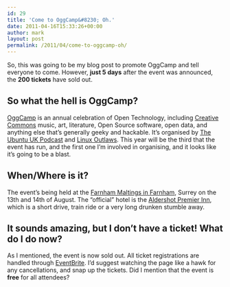 ```yaml
---
id: 29
title: 'Come to OggCamp&#8230; Oh.'
date: 2011-04-16T15:33:26+00:00
author: mark
layout: post
permalink: /2011/04/come-to-oggcamp-oh/
---
```

So, this was going to be my blog post to promote OggCamp and tell everyone to come. However, **just 5 days** after the event was announced, the **200 tickets** have sold out.

## So what the hell is OggCamp?

[OggCamp](http://oggcamp.org) is an annual celebration of Open Technology, including [Creative Commons](http://creativecommons.org) music, art, literature, Open Source software, open data, and anything else that&#8217;s generally geeky and hackable. It&#8217;s organised by [The Ubuntu UK Podcast](http://podcast.ubuntu-uk.org) and [Linux Outlaws](http://linuxoutlaws.com). This year will be the third that the event has run, and the first one I&#8217;m involved in organising, and it looks like it&#8217;s going to be a blast.

## When/Where is it?

The event&#8217;s being held at the [Farnham Maltings in Farnham](http://www.farnhammaltings.com/), Surrey on the 13th and 14th of August. The &#8220;official&#8221; hotel is the [Aldershot Premier Inn](http://www.premierinn.com/en/hotel/ALDWIL/aldershot), which is a short drive, train ride or a very long drunken stumble away.

## It sounds amazing, but I don&#8217;t have a ticket! What do I do now?

As I mentioned, the event is now sold out. All ticket registrations are handled through [EventBrite](http://oggcamp11.eventbrite.com/). I&#8217;d suggest watching the page like a hawk for any cancellations, and snap up the tickets. Did I mention that the event is **free** for all attendees?
